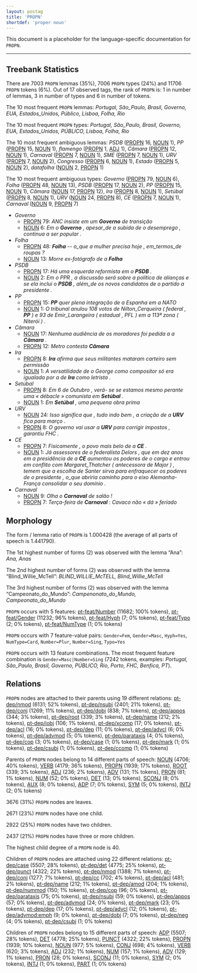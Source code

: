 ```yaml
---
layout: postag
title: 'PROPN'
shortdef: 'proper noun'
---
```


This document is a placeholder for the language-specific documentation
for `PROPN`.

--------------------------------------------------------------------------------

## Treebank Statistics

There are 7003 `PROPN` lemmas (35%), 7006 `PROPN` types (24%) and 11706 `PROPN` tokens (6%).
Out of 17 observed tags, the rank of `PROPN` is: 1 in number of lemmas, 3 in number of types and 6 in number of tokens.

The 10 most frequent `PROPN` lemmas: _Portugal, São_Paulo, Brasil, Governo, EUA, Estados_Unidos, Público, Lisboa, Folha, Rio_

The 10 most frequent `PROPN` types:  _Portugal, São_Paulo, Brasil, Governo, EUA, Estados_Unidos, PÚBLICO, Lisboa, Folha, Rio_

The 10 most frequent ambiguous lemmas: _PSDB_ ([PROPN]() 16, [NOUN]() 1), _PP_ ([PROPN]() 15, [NOUN]() 1), _flamengo_ ([PROPN]() 1, [ADJ]() 1), _Câmara_ ([PROPN]() 12, [NOUN]() 1), _Carnaval_ ([PROPN]() 7, [NOUN]() 1), _SME_ ([PROPN]() 7, [NOUN]() 1), _URV_ ([PROPN]() 7, [NOUN]() 2), _Congresso_ ([PROPN]() 6, [NOUN]() 1), _Estado_ ([PROPN]() 5, [NOUN]() 2), _datafolha_ ([NOUN]() 2, [PROPN]() 1)

The 10 most frequent ambiguous types:  _Governo_ ([PROPN]() 79, [NOUN]() 6), _Folha_ ([PROPN]() 48, [NOUN]() 13), _PSDB_ ([PROPN]() 17, [NOUN]() 2), _PP_ ([PROPN]() 15, [NOUN]() 1), _Câmara_ ([NOUN]() 17, [PROPN]() 12), _Ira_ ([PROPN]() 8, [NOUN]() 1), _Setúbal_ ([PROPN]() 8, [NOUN]() 1), _URV_ ([NOUN]() 24, [PROPN]() 8), _CE_ ([PROPN]() 7, [NOUN]() 1), _Carnaval_ ([NOUN]() 9, [PROPN]() 7)


* _Governo_
  * [PROPN]() 79: _ANC insiste em um <b>Governo</b> de transição_
  * [NOUN]() 6: _Em o <b>Governo</b> , apesar_de a subida de o desemprego , continua a ser popular ._
* _Folha_
  * [PROPN]() 48: _<b>Folha</b> -- o_que a mulher precisa hoje , em_termos_de roupas ?_
  * [NOUN]() 13: _Morre ex-fotógrafo de a <b>Folha</b>_
* _PSDB_
  * [PROPN]() 17: _Há uma esquerda reformista em o <b>PSDB</b> ._
  * [NOUN]() 2: _Em o PPR , a discussão será sobre a política de alianças e se ela inclui o <b>PSDB</b> , além_de os novos candidatos de o partido a presidente ._
* _PP_
  * [PROPN]() 15: _<b>PP</b> quer plena integração de a Espanha em a NATO_
  * [NOUN]() 1: _O tribunal anulou 108 votos de Nilton_Cerqueira ( federal , <b>PP</b> ) e 93 de Emir_Larangeira ( estadual , PFL ) em a 113ª zona ( Niterói ) ._
* _Câmara_
  * [NOUN]() 17: _Nenhuma audiência de os moradores foi pedida a a <b>Câmara</b> ._
  * [PROPN]() 12: _Metro contesta <b>Câmara</b>_
* _Ira_
  * [PROPN]() 8: _<b>Ira</b> afirma que seus militantes mataram carteiro sem permissão_
  * [NOUN]() 1: _A versatilidade de o George como compositor só era igualada por a de <b>Ira</b> como letrista ._
* _Setúbal_
  * [PROPN]() 8: _Em 6 de Outubro , verá- se se estamos mesmo perante uma « débacle » comunista em <b>Setúbal</b> ._
  * [NOUN]() 1: _Em <b>Setúbal</b> , uma pequena obra prima_
* _URV_
  * [NOUN]() 24: _Isso significa que , tudo indo bem , a criação de a <b>URV</b> fica para março ._
  * [PROPN]() 8: _O governo vai usar a <b>URV</b> para corrigir impostos , garantiu FHC ._
* _CE_
  * [PROPN]() 7: _Fisicamente , o povo mais belo de a <b>CE</b> ._
  * [NOUN]() 1: _Já assessores de o federalista Delors , que em dez anos em a presidência de a <b>CE</b> aumentou os poderes de o cargo e entrou em conflito com Margaret_Thatcher ( antecessora de Major ) , temem que a escolha de Santer sirva para enfraquecer os poderes de o presidente , o_que abriria caminho para o eixo Alemanha-França consolidar o seu domínio ._
* _Carnaval_
  * [NOUN]() 9: _Olha o <b>Carnaval</b> de salão !_
  * [PROPN]() 7: _Terça-feira de <b>Carnaval</b> : Cavaco não « dá » feriado_

## Morphology

The form / lemma ratio of `PROPN` is 1.000428 (the average of all parts of speech is 1.441790).

The 1st highest number of forms (2) was observed with the lemma “Ana”: _Ana, Anas_

The 2nd highest number of forms (2) was observed with the lemma “Blind_Willie_McTell”: _BLIND_WILLIE_McTELL, Blind_Willie_McTell_

The 3rd highest number of forms (2) was observed with the lemma “Campeonato_do_Mundo”: _Campenonato_do_Mundo, Campeonato_do_Mundo_

`PROPN` occurs with 5 features: [pt-feat/Number]() (11682; 100% tokens), [pt-feat/Gender]() (11232; 96% tokens), [pt-feat/Hyph]() (7; 0% tokens), [pt-feat/Typo]() (2; 0% tokens), [pt-feat/NumType]() (1; 0% tokens)

`PROPN` occurs with 7 feature-value pairs: `Gender=Fem`, `Gender=Masc`, `Hyph=Yes`, `NumType=Card`, `Number=Plur`, `Number=Sing`, `Typo=Yes`

`PROPN` occurs with 13 feature combinations. The most frequent feature combination is `Gender=Masc|Number=Sing` (7242 tokens, examples: _Portugal, São_Paulo, Brasil, Governo, PÚBLICO, Rio, Porto, FHC, Benfica, PT_).


## Relations

`PROPN` nodes are attached to their parents using 19 different relations: [pt-dep/nmod]() (6131; 52% tokens), [pt-dep/nsubj]() (2401; 21% tokens), [pt-dep/conj]() (1269; 11% tokens), [pt-dep/dobj]() (838; 7% tokens), [pt-dep/appos]() (344; 3% tokens), [pt-dep/root]() (339; 3% tokens), [pt-dep/name]() (212; 2% tokens), [pt-dep/iobj]() (106; 1% tokens), [pt-dep/xcomp]() (17; 0% tokens), [pt-dep/acl]() (16; 0% tokens), [pt-dep/dep]() (11; 0% tokens), [pt-dep/advcl]() (6; 0% tokens), [pt-dep/advmod]() (5; 0% tokens), [pt-dep/parataxis]() (4; 0% tokens), [pt-dep/cop]() (3; 0% tokens), [pt-dep/case]() (1; 0% tokens), [pt-dep/mark]() (1; 0% tokens), [pt-dep/csubj]() (1; 0% tokens), [pt-dep/ccomp]() (1; 0% tokens)

Parents of `PROPN` nodes belong to 14 different parts of speech: [NOUN]() (4706; 40% tokens), [VERB]() (4179; 36% tokens), [PROPN]() (1939; 17% tokens), [ROOT]() (339; 3% tokens), [ADJ]() (236; 2% tokens), [ADV]() (131; 1% tokens), [PRON]() (81; 1% tokens), [NUM]() (52; 0% tokens), [DET]() (13; 0% tokens), [SCONJ]() (8; 0% tokens), [AUX]() (8; 0% tokens), [ADP]() (7; 0% tokens), [SYM]() (5; 0% tokens), [INTJ]() (2; 0% tokens)

3676 (31%) `PROPN` nodes are leaves.

2671 (23%) `PROPN` nodes have one child.

2922 (25%) `PROPN` nodes have two children.

2437 (21%) `PROPN` nodes have three or more children.

The highest child degree of a `PROPN` node is 40.

Children of `PROPN` nodes are attached using 22 different relations: [pt-dep/case]() (5507; 28% tokens), [pt-dep/det]() (4775; 25% tokens), [pt-dep/punct]() (4322; 22% tokens), [pt-dep/nmod]() (1388; 7% tokens), [pt-dep/conj]() (1277; 7% tokens), [pt-dep/cc]() (702; 4% tokens), [pt-dep/acl]() (481; 2% tokens), [pt-dep/name]() (212; 1% tokens), [pt-dep/amod]() (204; 1% tokens), [pt-dep/nummod]() (150; 1% tokens), [pt-dep/cop]() (96; 0% tokens), [pt-dep/parataxis]() (75; 0% tokens), [pt-dep/nsubj]() (59; 0% tokens), [pt-dep/appos]() (57; 0% tokens), [pt-dep/advmod]() (24; 0% tokens), [pt-dep/mark]() (23; 0% tokens), [pt-dep/dep]() (17; 0% tokens), [pt-dep/advcl]() (12; 0% tokens), [pt-dep/advmod:emph]() (9; 0% tokens), [pt-dep/dobj]() (7; 0% tokens), [pt-dep/neg]() (4; 0% tokens), [pt-dep/csubj]() (1; 0% tokens)

Children of `PROPN` nodes belong to 15 different parts of speech: [ADP]() (5507; 28% tokens), [DET]() (4778; 25% tokens), [PUNCT]() (4322; 22% tokens), [PROPN]() (1939; 10% tokens), [NOUN]() (977; 5% tokens), [CONJ]() (698; 4% tokens), [VERB]() (620; 3% tokens), [ADJ]() (232; 1% tokens), [NUM]() (157; 1% tokens), [ADV]() (129; 1% tokens), [PRON]() (28; 0% tokens), [SCONJ]() (11; 0% tokens), [SYM]() (2; 0% tokens), [INTJ]() (1; 0% tokens), [PART]() (1; 0% tokens)

